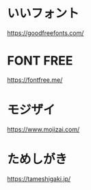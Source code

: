 # いいフォント

https://goodfreefonts.com/

# FONT FREE

https://fontfree.me/


# モジザイ

https://www.mojizai.com/

# ためしがき

https://tameshigaki.jp/
